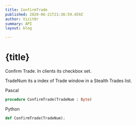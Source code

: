 ```yaml
---
title: ConfirmTrade
published: 2020-06-21T21:36:59.459Z
author: Vizit0r
summary: API
layout: blog

---
```


# {title}

Confirm Trade. In clients its checkbox set.

TradeNum its a index of Trade window in a Stealth Trades list.


Pascal

```pascal
procedure ConfirmTrade(TradeNum : Byte)

```




Python
```python
def ConfirmTrade(TradeNum);
```



